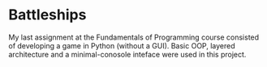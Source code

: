# Battleships
My last assignment at the Fundamentals of Programming course consisted of developing a game in Python (without a GUI). Basic OOP, layered architecture and a minimal-conosole inteface were used in this project.
